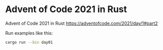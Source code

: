 # Advent of Code 2021 in Rust

Advent of Code 2021 in Rust https://adventofcode.com/2021/day/1#part2

Run examples like this:

```bash
cargo run --bin day01
```
